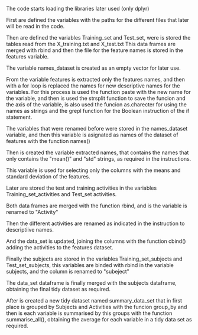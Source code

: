 
The code starts loading the libraries later used (only dplyr)

First are defined the variables with the paths for the different files that later will be read in the code.

Then are defined the variables Training_set and Test_set, were is stored the tables read from the X_training.txt and X_test.txt
This data frames are merged with rbind and then the file for the feature names is stored in the features variable.

The variable names_dataset is created as an empty vector for later use.

From the variable features is extracted only the features names, and then with a for loop is replaced the names for new descriptive names for the variables.
For this process is used the function paste with the new name for the variable, and then is used the strsplit function to save the funcion and the axis of the variable, 
is also used the funcion as.charecter for using the names as strings and the grepl function for the Boolean instruction of the if statement.

The variables that were renamed before were stored in the names_dataset variable, and then this variable is asignated as names of the dataset of features with the function
names()

Then is created the variable extracted names, that contains the names that only contains the "mean()" and "std" strings, as required in the instructions.

This variable is used for selecting only the columns with the means and standard deviation of the features.

Later are stored the test and training activities in the variables Training_set_activities and Test_set activities.

Both data frames are merged with the function rbind, and is the variable is renamed to "Activity"

Then the different activities are renamed as indicated in the instruction to descriptiive names.

And the data_set is updated, joining the columns with the function cbind() adding the activities to the features dataset.

Finally the subjects are stored in the variables Training_set_subjects and Test_set_subjects, this variables are binded with rbind in the variable subjects, and the column
is renamed to "subeject"

The data_set dataframe is finally merged with the subjects dataframe, obtaining the final tidy dataset as required.

After is created a new tidy dataset named summary_data_set that in first place is grouped by Subjects and Activities with the funcion group_by and then
is each variable is summarised by this groups with the function summarise_all(), obtaining the average for each variable in a tidy data set as required.
